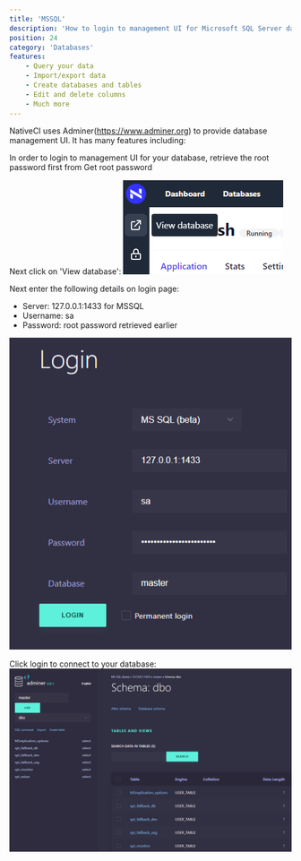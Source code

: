 ```yaml
---
title: 'MSSQL'
description: 'How to login to management UI for Microsoft SQL Server database deployed on NativeCI?'
position: 24
category: 'Databases'
features:
    - Query your data
    - Import/export data
    - Create databases and tables
    - Edit and delete columns
    - Much more
---
```


NativeCI uses Adminer(https://www.adminer.org) to provide database management UI. It has many features including:
<list :items="features"></list>

In order to login to management UI for your database, retrieve the root password first from <nuxt-link to="/databases/get-root-password">Get root password</nuxt-link>

Next click on 'View database':
![View database](/images/databases/view-database.png)

Next enter the following details on login page:
- Server: 127.0.0.1:1433 for MSSQL
- Username: sa
- Password: root password retrieved earlier

![DB UI](/images/databases/mssql-login.png)

Click login to connect to your database:
![DB UI Dashboard](/images/databases/mssql-dashboard.png)